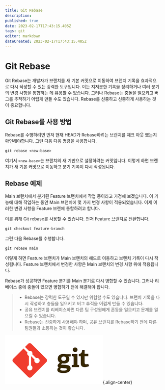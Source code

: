```yaml
---
title: Git Rebase
description: 
published: true
date: 2023-02-17T17:43:15.405Z
tags: git
editor: markdown
dateCreated: 2023-02-17T17:43:15.405Z
---
```


# Git Rebase

Git Rebase는 개발자가 브랜치를 새 기본 커밋으로 이동하여 브랜치 기록을 효과적으로 다시 작성할 수 있는 강력한 도구입니다. 이는 지저분한 기록을 정리하거나 여러 분기의 변경 사항을 통합하는 데 유용할 수 있습니다. 그러나 Rebase는 충돌을 일으키고 버그를 추적하기 어렵게 만들 수도 있습니다. Rebase를 신중하고 신중하게 사용하는 것이 중요합니다.

## Git Rebase를 사용 방법

Rebase를 수행하려면 먼저 현재 HEAD가 Rebase하려는 브랜치를 체크 아웃 했는지 확인해야합니다. 그런 다음 다음 명령을 사용합니다.

```
git rebase <new-base>
```

여기서 `<new-base>`는 브랜치의 새 기반으로 설정하려는 커밋입니다. 이렇게 하면 브랜치가 새 기본 커밋으로 이동하고 분기 기록이 다시 작성됩니다.

## Rebase 예제

Main 브랜치에서 분기된 Feature 브랜치에서 작업 중이라고 가정해 보겠습니다. 이 기능에 대해 작업하는 동안 Main 브랜치에 몇 가지 변경 사항이 적용되었습니다. 이제 이러한 변경 사항을 Feature 브랜에 통합하려고 합니다.

이를 위해 Git rebase를 사용할 수 있습니다. 먼저 Feature 브랜치로 전환합니다.

```
git checkout feature-branch
```

그런 다음 Rebase를 수행합니다.

```
git rebase main
```

이렇게 하면 Feature 브랜치가 Main 브랜치의 헤드로 이동하고 브랜치 기록이 다시 작성됩니다. Feature 브랜치에서 변경한 사항은 Main 브랜치의 변경 사항 위에 적용됩니다.

Rebase가 성공하면 Feature 분기를 Main 분기로 다시 병합할 수 있습니다. 그러나 리베이스 중에 충돌이 있으면 병합하기 전에 해결해야 합니다.

> - Rebase는 강력한 도구일 수 있지만 위험할 수도 있습니다. 브랜치 기록을 다시 작성하고 충돌을 일으키고 버그 추적을 어렵게 만들 수 있습니다.
> - 공유 브랜치를 리베이스하면 다른 팀 구성원에게 혼동을 일으키고 문제를 일으킬 수 있습니다.
> - Rebase는 신중하게 사용해야 하며, 공유 브랜치를 Rebase하기 전에 다른 팀원들과 소통하는 것이 좋습니다.

![git-logo.png](/git-logo.png){.align-center}